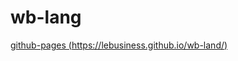 # wb-lang

[github-pages (https://lebusiness.github.io/wb-land/)](https://lebusiness.github.io/wb-land/)



